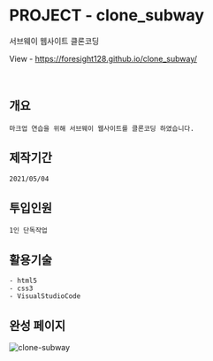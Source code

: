# PROJECT - clone_subway
서브웨이 웹사이트 클론코딩

View - https://foresight128.github.io/clone_subway/

<br>

## 개요
```
마크업 연습을 위해 서브웨이 웹사이트를 클론코딩 하였습니다.
```
## 제작기간
```
2021/05/04
```

## 투입인원
```
1인 단독작업
```

## 활용기술
```
- html5
- css3
- VisualStudioCode
```

## 완성 페이지

![clone-subway](https://user-images.githubusercontent.com/89468282/137437308-d0371240-a31e-46f6-8292-57e1f6fd8a32.png)
